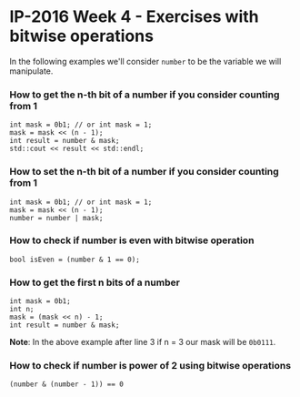 # IP-2016 Week 4 - Exercises with bitwise operations

In the following examples we'll consider ```number``` to be the variable we will manipulate.

### How to get the n-th bit of a number if you consider counting from 1

```
int mask = 0b1; // or int mask = 1;
mask = mask << (n - 1);
int result = number & mask;
std::cout << result << std::endl;
```


### How to set the n-th bit of a number if you consider counting from 1

```
int mask = 0b1; // or int mask = 1;
mask = mask << (n - 1);
number = number | mask;
```

### How to check if number is even with bitwise operation

```
bool isEven = (number & 1 == 0);
```

### How to get the first n bits of a number

```
int mask = 0b1;
int n;
mask = (mask << n) - 1;
int result = number & mask;
```

**Note**: In the above example after line 3 if n = 3 our mask will be `0b0111`.

### How to check if number is power of 2 using bitwise operations

```
(number & (number - 1)) == 0
```
